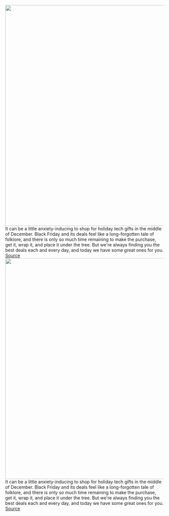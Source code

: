 <img src='https://cdn.vox-cdn.com/thumbor/TrJ3tGDMigl7jEBcs0Nf7P7kCb0=/0x0:2040x1360/1200x800/filters:focal(857x517:1183x843)/cdn.vox-cdn.com/uploads/chorus_image/image/70270030/vpavic_211006_4796_0039.0.jpg' width='700px' /><br/>
It can be a little anxiety-inducing to shop for holiday tech gifts in the middle of December. Black Friday and its deals feel like a long-forgotten tale of folklore, and there is only so much time remaining to make the purchase, get it, wrap it, and place it under the tree. But we're always finding you the best deals each and every day, and today we have some great ones for you.
<a href='https://www.theverge.com/good-deals/2021/12/14/22832317/apple-watch-series-7-se-samsung-galaxy-fold-3-nvidia-shield-tv-meross-smart-home-macbook-deal-sale'> Source <a/><img src='https://cdn.vox-cdn.com/thumbor/TrJ3tGDMigl7jEBcs0Nf7P7kCb0=/0x0:2040x1360/1200x800/filters:focal(857x517:1183x843)/cdn.vox-cdn.com/uploads/chorus_image/image/70270030/vpavic_211006_4796_0039.0.jpg' width='700px' /><br/>
It can be a little anxiety-inducing to shop for holiday tech gifts in the middle of December. Black Friday and its deals feel like a long-forgotten tale of folklore, and there is only so much time remaining to make the purchase, get it, wrap it, and place it under the tree. But we're always finding you the best deals each and every day, and today we have some great ones for you.
<a href='https://www.theverge.com/good-deals/2021/12/14/22832317/apple-watch-series-7-se-samsung-galaxy-fold-3-nvidia-shield-tv-meross-smart-home-macbook-deal-sale'> Source <a/>
